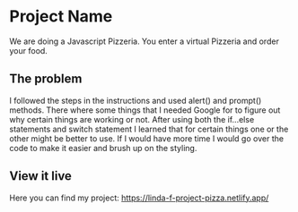 # Project Name

We are doing a Javascript Pizzeria.
You enter a virtual Pizzeria and order your food.

## The problem

I followed the steps in the instructions and used alert() and prompt() methods.
There where some things that I needed Google for to figure out why certain things are working or not.
After using both the if...else statements and switch statement I learned that for certain things one or the other might be better to use.
If I would have more time I would go over the code to make it easier and brush up on the styling.

## View it live

Here you can find my project:
https://linda-f-project-pizza.netlify.app/
